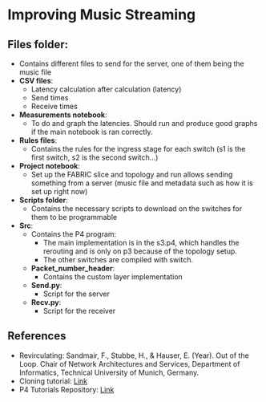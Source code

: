 # Improving Music Streaming

## Files folder:
- Contains different files to send for the server, one of them being the music file
- **CSV files**: 
  - Latency calculation after calculation (latency)
  - Send times
  - Receive times
- **Measurements notebook**: 
  - To do and graph the latencies. Should run and produce good graphs if the main notebook is ran correctly.
- **Rules files**: 
  - Contains the rules for the ingress stage for each switch (s1 is the first switch, s2 is the second switch...)
- **Project notebook**: 
  - Set up the FABRIC slice and topology and run allows sending something from a server (music file and metadata such as how it is set up right now)
- **Scripts folder**: 
  - Contains the necessary scripts to download on the switches for them to be programmable
- **Src**:
  - Contains the P4 program: 
    - The main implementation is in the s3.p4, which handles the rerouting and is only on p3 because of the topology setup. 
    - The other switches are compiled with switch.
  - **Packet_number_header**: 
    - Contains the custom layer implementation
  - **Send.py**: 
    - Script for the server
  - **Recv.py**: 
    - Script for the receiver
## References
- Revirculating: Sandmair, F., Stubbe, H., & Hauser, E. (Year). Out of the Loop. Chair of Network Architectures and Services, Department of Informatics, Technical University of Munich, Germany.
- Cloning tutorial: [Link](https://carolinafernandez.github.io/development/2019/08/06/Recurrent-processing-in-P4)
- P4 Tutorials Repository: [Link](https://github.com/p4lang/tutorials)




















